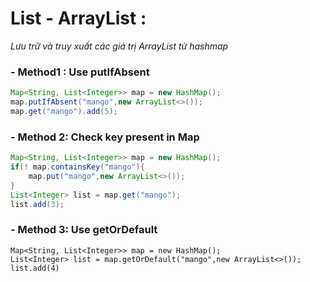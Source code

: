 
# List - ArrayList :

*Lưu trữ và truy xuất các giá trị ArrayList từ hashmap*


### - Method1 : Use putIfAbsent
```java
Map<String, List<Integer>> map = new HashMap();
map.putIfAbsent("mango",new ArrayList<>());
map.get("mango").add(5);
```

### - Method 2: Check key present in Map
```java
Map<String, List<Integer>> map = new HashMap();
if(! map.containsKey("mango"){
    map.put("mango",new ArrayList<>());
}
List<Integer> list = map.get("mango");
list.add(3);
```

### - Method 3: Use getOrDefault
```agsl
Map<String, List<Integer>> map = new HashMap();
List<Integer> list = map.getOrDefault("mango",new ArrayList<>());
list.add(4)
```